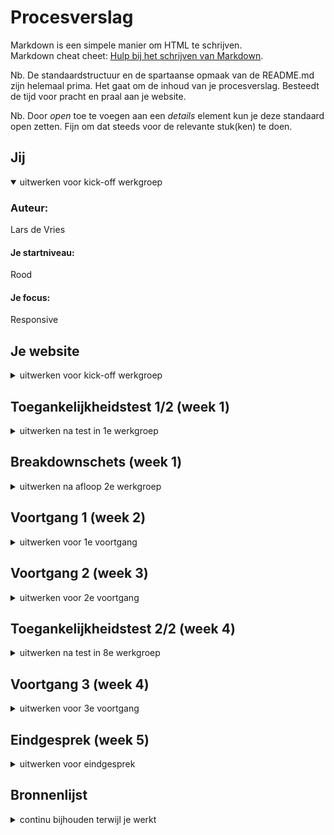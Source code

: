 # Procesverslag
Markdown is een simpele manier om HTML te schrijven.  
Markdown cheat cheet: [Hulp bij het schrijven van Markdown](https://github.com/adam-p/markdown-here/wiki/Markdown-Cheatsheet).

Nb. De standaardstructuur en de spartaanse opmaak van de README.md zijn helemaal prima. Het gaat om de inhoud van je procesverslag. Besteedt de tijd voor pracht en praal aan je website.

Nb. Door *open* toe te voegen aan een *details* element kun je deze standaard open zetten. Fijn om dat steeds voor de relevante stuk(ken) te doen.





## Jij

<details open>
  <summary>uitwerken voor kick-off werkgroep</summary>

  ### Auteur:
  Lars de Vries

  #### Je startniveau:
  Rood

  #### Je focus:
  Responsive
 
</details>





## Je website

<details>
  <summary>uitwerken voor kick-off werkgroep</summary>

  ### Je opdracht:
  Namaken van de Efteling website: https://www.efteling.com/nl

  #### Screenshot(s) van de eerste pagina (small screen): 
  Home pagina: https://www.efteling.com/nl

  <img src="readme-images/screenshot-home-pagina.jpg" width="175px" alt="home pagina efteling">

  #### Screenshot(s) van de tweede pagina (small screen):
  Herfst pagina: https://www.efteling.com/nl/park/seizoenen/herfst

  <img src="readme-images/screenshot-herfst-pagina.jpg" width="175px" alt="abonnement pagina efteling">
 
</details>



## Toegankelijkheidstest 1/2 (week 1)

<details>
  <summary>uitwerken na test in 1e werkgroep</summary>

  ### Bevindingen
  Lijst met je bevindingen die in de test naar voren kwamen:

  #### Concentratie (ballon)
  <img src="readme-images/toegankelijkheidstest-met-ballon.jpg" width="375px" alt="toegankelijkheidstest met ballon">
  
  Wanneer je werd afgeleid door de ballon was het heel lastig om tegelijkertijd te focussen op de informatie die op je beeldscherm staat. Hierdoor vermijd je eigenlijk direct hele lappen tekst. Het helpt enorm dat er plaatjes op de website staan zodat je wel onthoudt waar je was gebleven en wat je op de huidige pagina kan vinden.

  Hier een omschrijving van hoe het opgelost kan worden (met indien nodig afbeeldingen)
  Het zou helpen om de knoppen groter te maken zodat deze direct je aandacht trekken. Verder is het belangrijk om geen lange stukken tekst te gebruiken op je site, wanneer dit niet anders kan is het denk ik van belang om grote duidelijke koppen toe te voegen. Hiernaast helpt het om goede afbeeldingen te gebruiken die de tekst ondersteunen.

  #### Screenreader
  Hier korte omschrijving (met indien nodig afbeeldingen)
  Er zijn verschillende pagina's van de Efteling website getest met een screenreader. Wat voornamelijk opviel was dat je heel lang moet wachten, je kan niet snel door de pagina navigeren omdat je alles moet aanhoren. Verder hoor je bij elk element wat voor HTML tag dit element heeft.

  Hier een omschrijving van hoe het opgelost kan worden (met indien nodig afbeeldingen)
  Kritisch kijken naar welke content je wel en niet op de pagina wilt laten zien, overbodige informatie kan worden weggelaten. Verder is het ontzettend belangrijk om te letten op de juiste HTML tags zodat het duidelijk is wat wat is. Als laatste is het van belang om afbeeldingen een duidelijke 'alt' te geven zodat blinden/slechtzienden zich kunnen voortstellen wat er op de afbeeldingen te zien is.

  #### Muis en Toetsenbord 
  Hier korte omschrijving (met indien nodig afbeeldingen)
  De website is goed te besturen met behulp van alleen een toetsenbord. Het enige probleem waar tegenaan werd gelopen was dat je bij een nieuwe pagina steeds weer door de hele navigatie heen moet. De website heeft een hele uitgebreide navigatie met meerdere uitklapmenu's. Ik heb deze test slechts enkele minuten uitgevoerd maar werd in deze korte tijd al helemaal gek dat ik continu opnieuw door de navigatie moest gaan, dit is een probleem dat zeker opgelost dient te worden.

  Hier een omschrijving van hoe het opgelost kan worden (met indien nodig afbeeldingen)
  Het bovenstaande probleem zou kunnen worden opgelost door een knop toe te voegen met 'Skip to content'/'Ga naar de inhoud'. Door dit toe te voegen kunnen gebruikers de navigatie overslaan en scheelt dit een hoop tijd.

  #### Motoriek (shocks, elastiekjes)
  Hier korte omschrijving (met indien nodig afbeeldingen)
  Bevindingen elastiekjes: Wanneer je nog vinger vrij hebt dan is het nogsteeds gemakkelijk om door de website heen te navigeren. Pas wanneer je helemaal geen vingers meer kan gebruiken zorgt dit voor problemen. Wanneer dit het geval is kan je niet meer makkelijk op kleine knoppen klikken of klik je bijvoorbeeld op de verkeerde knop wanneer twee knoppen erg dicht tegen elkaar aan zitten.

  Bevindingen shocks: Wanneer het shockapparaat op de laagste stand stond was de website nog prima te besturen, heel af en toe maakte je een klein foutje door perongeluk ergens op te dubbelklikken. Op de hogere stand van het apparaat werd het wel lastig om de website normaal te kunnen besturen omdat je nauwelijks meer controle had over je hand, in combinatie met de touchpad van mijn laptop werd dit ontzettend lastig.

  Hier een omschrijving van hoe het opgelost kan worden (met indien nodig afbeeldingen)
  Voor gebruikers met zulke beperkingen is het wenselijk dat de verschillende knoppen op de website een groot formaat hebben en met genoeg ruimte van elkaar verwijderd zijn zodat er niet perongeluk op een verkeerde knop wordt geklikt.

  #### Visueel (brillen, contrast, kleurenblind, dark/light)
  <img src="readme-images/toegankelijkheidstest-met-bril.jpg" width="375px" alt="toegankelijkheidstest met bril">
  
  Hier korte omschrijving (met indien nodig afbeeldingen)
  Tijdens de toegankelijkheidstest zijn allereerst verschillende vormen van kleurenblindheid onderzocht. Bij al deze vormen was de content op de website goed te lezen. Dit had te maken met dat er door de hele website heen voldoende contrast werd gebruikt. Grote problemen kwamen naar voren bij het gebruik van de verschillende brillen (zwarte vlekken & wazig zicht), hierbij was het erg lastig om bijvoorbeeld je muis te volgen en om knoppen te vinden op het scherm. 
  
  Hier een omschrijving van hoe het opgelost kan worden (met indien nodig afbeeldingen)
  Primaire acties moeten heel duidelijk te herkennen zijn, dit kan worden gedaan door de knop extra groot te maken of door deze een opvallende kleur te geven.

</details>



## Breakdownschets (week 1)

<details>
  <summary>uitwerken na afloop 2e werkgroep</summary>

  ### de hele pagina: 
  <img src="readme-images/breakdownschets-home-pagina.jpg" width="175px" alt="breakdown van de home pagina">

  <img src="readme-images/breakdownschets-herfst-pagina.jpg" width="175px" alt="breakdown van de herfst pagina">

  ### dynamisch deel (bijv menu): 
  <img src="readme-images/breakdownschets-menu.jpg" width="175px" alt="breakdown het menu">

</details>





## Voortgang 1 (week 2)

<details>
  <summary>uitwerken voor 1e voortgang</summary>

  ### Stand van zaken
  hier dit ging goed & dit was lastig (neem ook screenshots op van delen van je website en code)

  <img src="readme-images/home-pagina-voortgangsgesprek-1.png" width="175px" alt="voortgang home pagina">

  <img src="readme-images/herfst-pagina-voortgangsgesprek-1.png" width="175px" alt="voortgang herfst pagina">


  Ik merkte de afgelopen twee weken dat het schrijven van HTML en het opzetten van de layout in CSS best gemakkelijk ging. Verder merk ik wel dat heel veel kennis van vorig jaar is weggezakt waardoor ik best wat moeite heb met sommige dingen. Met name veel kleinere zaken zoals dingen positioneren, uitlijnen etc kosten me redelijk wat moeite en hebben soms ook al tot flinke frustraties geleid.
  
  Toch heb ik in een korte tijd ook al veel nieuwe dingen geleerd, onder andere grid had ik hiervoor nog niet eerder gebruikt. De huiswerkopdrachten die wij voor elke les dienen te maken helpen erg bij het toepassen van deze nieuwe technieken, door de powerpoints van deze opdrachten naast mijn werk te houden is het een stuk makkelijker om deze nieuwe dingen toe te passen.

  Verder merk ik wel dat mijn document beter moet organiseren om het overzichtelijk te houden voor mijzelf. Op dit moment heb ik alles onder elkaar geschreven zonder eigenlijk een duidelijke structuur aan te houden, hierdoor merk ik dat ik nu al vaak moet zoeken om bepaalde code terug te vinden.


  ### Agenda voor meeting
  Vooraf is met mijn groepje besproken dat wij tijdens het eerste voortgangsgesprek allemaal individueel onze voortgang/problemen willen bespreken met de studentassistenten. Om deze reden heb ik zelf de volgende punten opgesteld die ik wil doornemen tijdens het gesprek:

  - Problemen met GitHub -> wanneer ik mijn gehele map op GitHub wil zetten geeft het aan dat de bestanden te zwaar zijn om deze te kunnen uploaden -> hoe kan ik dit oplossen?
  - Vragen naar een handige manier om CSS document overzichtelijk te houden.
  - Op sommige buttons pakt de margin het tot de tekst van de button ipv de border van de button -> hoe zorg ik ervoor dat het tot de border gaat?
  - De Efteling website gebruikt ::before om buttons de stylen, hoe werkt ::before precies?


  ### Verslag van meeting
  Hieronder zijn de belangrijkste uitkomsten van het voortgangsgesprek op een rijtje gezet:

  - Uitleg gekregen over hoe studentassistenten hun CSS document overzichtelijk houden -> bovenaan alle algemene dingen, vervolgens steeds specifieker. Overal duidelijke koppen maken zodat je code gemakkelijk terug kan vinden.
  - Problemen met webite op GitHub zetten -> studentassistent heeft hierbij geholpen.
  - Studentassistent heeft GitHub Desktop voor mij geinstalleerd en juist ingesteld -> hier zie ik alle aanpassingen die ik heb gemaakt, deze kan ik vervolgens op GitHub zetten door eerst op 'commit to main' en vervolgens op 'push to origin' te klikken.

</details>





## Voortgang 2 (week 3)

<details>
  <summary>uitwerken voor 2e voortgang</summary>

  ### Stand van zaken
  hier dit ging goed & dit was lastig (neem ook screenshots op van delen van je website en code)

  <img src="readme-images/home-pagina-voortgangsgesprek-2.png" width="375px" alt="voortgang home pagina">

  <img src="readme-images/herfst-pagina-voortgangsgesprek-2.png" width="375px" alt="voortgang herfst pagina">

  Deze week heb ik ontzettend veel werk verzet. Vorige week heb ik de belangrijkste opmaak van mijn paginas voor klein scherm gemaakt. Deze week heb ik mij vervolgens meer gericht op het responsive maken van de website. Op bovenstaande screenshots is te zien hoe mijn twee pagina's er momenteel uit zien op groot scherm.
  
  Om eerlijk te zijn ging het responsive maken van deze pagina's over het algemeen best wel goed ondanks dat ik eigenlijk nog nooit met media queries heb gewerkt. Sommige punten kostte wel veel tijd om het precies naar wens te krijgen. Een voorbeeld hiervan was de responsive navbar, zonder de powerpoints van de huiswerkopdrachten was dit waarschijnlijk een stuk moeilijker geweest. Door rustig de verschillende stappen te volgen is het uiteindelijk toch gelukt om dit voor elkaar te krijgen, het eindresultaat ben ik ook erg tevreden mee!
  
  Als ik kijk naar de hoeveelheid werk wat ik nog moet verrichten denk ik dat ik erg goed op schema lig. De pagina's zien er naar mijn mening al redelijk 'af' uit waardoor ik mij vanaf nu kan richten op het toevoegen van kleine dingen en het verbeteren van hetgeen wat ik tot nu toe heb gemaakt.


  ### Agenda voor meeting
  De meeting van het tweede voortgangsgesprek heb ik helaas moeten missen aangezien ik die dag ziek was. Ik heb dit voortgangsgesprek persoonlijk ingehaald met een studentenassistent op 27-09-2022. Voorafgaand aan dit gesprek wilde ik de volgende punten behandelen:

  - Wat is de juiste manier om footer responsive te maken? -> is het maken van 2 verschillende footers oke?
  - Wat is de beste manier om een simpel lijntje toe te voegen? -> hr / div gebruiken?
  - Buttons -> mag je hier classes voor gebruiken?

  ### Verslag van meeting
  Hieronder zijn de belangrijkste uitkomsten van het voortgangsgesprek op een rijtje gezet:

  - Omdat ik op klein scherm details en summary heb gebruikt binnen mijn footer is de beste manier om deze responsive te maken inderdaad door 2 verschillende footers te maken (klein scherm met details & summary, groot scherm zonder)
  - Lijntje toevoegen kan op meerdere manieren -> makkelijkste manier is om ::after te gebruiken.
  - Outline binnen een button toevoegen is nu ook met ::after gedaan -> dit zou je ook met een dubbele box-shadow kunnen doen (was achteraf misschien makkelijker geweest).
  - Je mag op buttons alleen classes gebruiken als je in je code laat zien dat je andere selectoren (zoals :nth-of-type) begrijpt en meerdere malen gebruikt.

</details>





## Toegankelijkheidstest 2/2 (week 4)

<details>
  <summary>uitwerken na test in 8e werkgroep</summary>

  ### Bevindingen
  Lijst met je bevindingen die in de test naar voren kwamen (geef ook aan wat er verbeterd is):

  #### Screenreader
  Hier korte omschrijving (met indien nodig afbeeldingen)
  Het gebruiken van een screenreader op de pagina ging redelijk goed. Door overal juiste en semantische HTML te gebruiken is het logisch om door te pagina heen te gaan. Het enige minpunt waar ik tegenaan ben gelopen is dat de afbeeldingen soms lastig te begrijpen waren omdat de 'alt' beschrijving niet zo specifiek is. Ik kan mij voorstellen dat het voor blinden/slechtzienden daarom lastig te begrijpen is wat er exact op de afbeelding te zien is.

  Hier een omschrijving van hoe het opgelost kan worden (met indien nodig afbeeldingen)
  Het bovenstaande probleem kan gemakkelijk worden opgelost door goed te letten op het formuleren van een duidelijk 'alt'. Tijdens het coderen denk je hier vaak te snel over maar het is juist belangrijk om hier goed over na te denken zodat blinden/slechtzienden ondanks hun beperkingen de afbeeldingen kunnen begrijpen.

  #### Muis en Toetsenbord 
  Hier korte omschrijving (met indien nodig afbeeldingen)
  De website is goed te besturen met behulp van alleen een toetsenbord. Aan de website is nu een 'Ga naar content' knop toegevoegd die zichtbaar wordt wanneer je tabt, dit zorgt ervoor dat je gemakkelijk de navigatie kan overslaan zonder hier helemaal doorheen te moeten. Het enige grote probleem waar tegenaan werd gelopen is dat wanneer je op een klein scherm door de navigatie tabt zonder dat dit zichtbaar is op het scherm. Op dat moment is het dus niet duidelijk waar de focus op dat moment ligt. Verder is de focus state ook nog niet vormgegeven, deze heeft momenteel nog de standaard opmaak.

  Hier een omschrijving van hoe het opgelost kan worden (met indien nodig afbeeldingen)
  Het probleem van de navigatie kan worden opgelost door focus-whitin te gebruiken. Hiermee wordt de navigatie geopend wanneer hier focus op wordt gelegd.

  #### Motoriek (shocks, elastiekjes)
  Hier korte omschrijving (met indien nodig afbeeldingen)
  De buttons zijn groot genoeg om hier gemakkelijk op te kunnen klikken, ook is er voldoende ruimte tussen de verschillende buttons waardoor er niet perongeluk op een verkeerde knop wordt geklikt. Mogelijk staan de links in de footer wel iets te dicht onder elkaar.

  Hier een omschrijving van hoe het opgelost kan worden (met indien nodig afbeeldingen)
  Dit probleem kan simpel worden opgelost door de gap tussen de verschillende list items in de footer iets groter te maken. Op deze manier wordt er voorkomen dan gebruikers perongeluk op de verkeerde link klikken.

  #### Visueel (brillen, contrast, kleurenblind, dark/light). 
  Hier korte omschrijving (met indien nodig afbeeldingen)
  Opnieuw zijn verschillende vormen van kleurenblindheid onderzocht, bij al deze vormen was de content op de pagina goed zichtbaar. Overal op de verschillende paginas is namelijk voldoende contrast gebruikt. Het enige probleem waar tegenaan werd gelopen was bij het gebruik van de verschillende brillen (zwarte vlekken & wazig zicht), hierbij was het soms nogsteeds lastig om bepaalde knoppen te vinden op het scherm. De hover state van deze knoppen was wel vormgegeven maar dit is mogelijk te subtiel gedaan waardoor er te weinig onderscheid is tussen de verschillende states.

  Hier een omschrijving van hoe het opgelost kan worden (met indien nodig afbeeldingen)
  De hover state dient van de verschillende knoppen dient duidelijker te worden vormgegeven. Op dit moment wordt alleen de kleur iets donkerder, dit is mogelijk te weinig verschil. Dit probleem kan worden opgelost door het kleurverschil iets duidelijker te maken of door bijvoorbeeld de grootte van de knop aan te passen.
</details>





## Voortgang 3 (week 4)

<details>
  <summary>uitwerken voor 3e voortgang</summary>

  ### Stand van zaken
  hier dit ging goed & dit was lastig (neem ook screenshots op van delen van je website en code)

  <img src="readme-images/home-pagina-voortgangsgesprek-3.png" width="375px" alt="voortgang home pagina">

  <img src="readme-images/herfst-pagina-voortgangsgesprek-3.png" width="375px" alt="voortgang herfst pagina">

  De afgelopen weken heb ik mij vooral gericht op maken van de layout van de twee pagina's en het volledig responsive maken van de website. Door dit al te hebben gedaan is het belangrijkste gedeelte van de website eigenlijk al af. Ik had deze week nog wat meer dingen willen toevoegen aan de website, uiteindelijk ben ik hier niet echt aan toegekomen omdat ik het vrij druk had met andere vakken. Om deze reden heb ik gekozen om mij voornamelijk te richten op de kleinere details en op de accessibility van de website. Zo heb ik onder andere de focus & hover states van alle buttons duidelijker gemaakt, een skip to content knop toegevoegd en het een stuk makkelijker gemaakt om door de website heen te tabben. Hierbij liep ik eerst wel aan tegen het tabben door een menu, dit zorgde eerst voor een hoop hoofdpijn maar uiteindelijk is dit toch gelukt en is de website goed te gebruiken met alleen een toetsenbord.
  

  ### Agenda voor meeting
  Mijn groepje had deze week geen punten die zij wilden behandelen tijdens het laatste voortgangsgesprek. Om deze reden worden hieronder alleen de punten opgesomd die ik tijdens dit gesprek wilde bespreken met de studentassistenten:

  - Problemen met GitHub -> custom fonts laden hier niet juist in waardoor alleen de laatste fallback font wordt weergegeven -> hoe kan ik dit oplossen?
  - Afbeeldingen uit de readme laden ook niet in op GitHub -> hoe kan ik dit oplossen?
  - Ik heb twee headers gebruikt -> is dit juist of moet dit op een andere manier?
  - HTML/CSS code doorlopen op fouten.

  ### Verslag van meeting
  Hieronder zijn de belangrijkste uitkomsten van het voortgangsgesprek op een rijtje gezet:

  - Problemen met GitHub zijn verholpen -> fonts worden nu ook via GitHub goed weergegeven & afbeeldingen in de readme zijn ook te zien.
  - Grid repeat gebruiken in plaats van dingen meerdere keren herhalen -> staat iets netter in de code.
  - Nagaan of elke div die ik heb gebruikt echt noodzakelijk is.
  - Als ik klaar ben met de belangrijkste taken kan ik kijken naar extra dingen zoals het nieuwsbrief formulier laten werken.

</details>





## Eindgesprek (week 5)

<details>
  <summary>uitwerken voor eindgesprek</summary>

  ### Je uitkomst - karakteristiek screenshots:

  Home pagina (op klein & groot formaat scherm)

  <img src="readme-images/eindresultaat-home-klein.png" width="175px" alt="eindresultaat home pagina op klein scherm">
  <img src="readme-images/eindresultaat-home-groot.png" width="375px" alt="eindresultaat home pagina op groot scherm">



  Herfst pagina (op klein & groot formaat scherm)

  <img src="readme-images/eindresultaat-herfst-klein.png" width="175px" alt="eindresultaat herfst pagina op klein scherm">
  <img src="readme-images/eindresultaat-herfst-groot.png" width="375px" alt="eindresultaat herfst pagina op groot scherm">




  Klik op deze afbeelding op de home pagina van mijn website voor een kleine easteregg!

  <img src="readme-images/70-jaar-efteling-pardoes.png" width="175px" alt="70 jaar Efteling Pardoes">



  ### Dit ging goed/Heb ik geleerd: 
  
  Ik ben erg tevreden over hetgeen wat ik heb opgeleverd voor dit vak. Tijdens het hele proces heb ik ontzettend veel nieuwe dingen geleerd zoals grid, before & after, responsive navbar, accessibility en nog veel meer. Ook had ik in het begin moeite met het niet kunnen gebruiken van classes, vorig jaar gooide ik namenlijk echt overal een class op om deze elementen vervolgens in CSS te kunnen selecteren. Door verplicht andere selectoren te gebruiken werd ik in het begin vaak erg gefrustreerd, maar nu aan het einde van dit vak merk ik juist hoe ontzettend handig het is. Al met al kijk ik met een erg positief gevoel terug op dit vak.



  ### Dit was lastig/Is niet gelukt:
  
  Om eerlijk te zijn is eigenlijk heel veel wat ik wilde maken uiteindelijk wel gelukt, sommige dingen natuurlijk wel met iets meer moeite dan de andere dingen. Bijvoorbeeld het volledig responsive maken van de website heeft op sommige punten veel tijd gekost maar uiteindelijk ben ik toch erg tevreden met het resultaat. Ik heb wel gekozen om sommige lastige dingen van de Efteling website niet na te maken omdat ik bang was hier teveel tijd aan kwijt te zijn. Aan de ene kant vind ik het jammer dat ik die uitdaging niet ben aangegaan maar aan de andere kant was ik bang dat ik anders in tijdnood zou komen doordat ik hier telang mee bezig zou zijn geweest.

  Iets wat ik nogsteeds wel lastig vind, maar inmiddels wel beter gaat, is het efficienter schrijven van code. Ik merk dat ik heel veel code dubbel heb geschreven, dit zou ik een stuk slimmer hebben kunnen doen en dit is dan ook iets waar ik bij volgende projecten meer op zou willen letten.

  Als laatste had ik af en toe ook wat problemen met GitHub, dit kwam voornamelijk omdat ik hier nog nooit mee had gewerkt. Het was hierom ontzettend fijn dat de studentassistenten mij konden helpen met deze problemen.

</details>





## Bronnenlijst

<details>
  <summary>continu bijhouden terwijl je werkt</summary>

  Nb. Wees specifiek ('css-tricks' als bron is bijv. niet specifiek genoeg).

  1. https://www.w3schools.com/howto/howto_css_image_text.asp
  2. https://stackoverflow.com/questions/24739126/scroll-to-a-specific-element-using-html
  3. https://css-tricks.com/forums/topic/transform-rotated-element-fixed-to-the-right-help/
  4. & uiteraard de docent en studentassistenten!

</details>